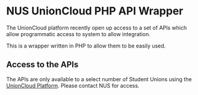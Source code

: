 # NUS UnionCloud PHP API Wrapper

The UnionCloud platform recently open up access to a set of APIs which allow programmatic access to system to allow integration. 

This is a wrapper written in PHP to allow them to be easily used.

## Access to the APIs

The APIs are only available to a select number of Student Unions using the [UnionCloud Platform](http://www.unioncloud.co.uk/). Please contact NUS for access.